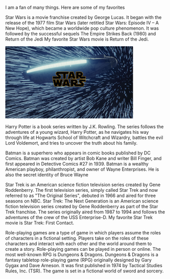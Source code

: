 I am a fan of many things. Here are some of my favorites


Star Wars is a movie franchise created by George Lucas. It began with the release of the 1977 film Star Wars (later retitled Star Wars: Episode IV – A New Hope), which became a worldwide pop culture phenomenon. It was followed by the successful sequels The Empire Strikes Back (1980) and Return of the Jedi
My favorite Star Wars movie is Return of the Jedi.

<img src="starWars.jpg" width="400">

Harry Potter is a book series written by J.K. Rowling. The series follows the adventures of a young wizard, Harry Potter, as he navigates his way through life at Hogwarts School of Witchcraft and Wizardry, battles the evil Lord Voldemort, and tries to uncover the truth about his family.

Batman is a superhero who appears in comic books published by DC Comics. Batman was created by artist Bob Kane and writer Bill Finger, and first appeared in Detective Comics #27 in 1939. Batman is a wealthy American playboy, philanthropist, and owner of Wayne Enterprises. He is also the secret identity of Bruce Wayne

Star Trek is an American science fiction television series created by Gene Roddenberry. The first television series, simply called Star Trek and now referred to as "The Original Series", debuted in 1966 and aired for three seasons on NBC.
Star Trek: The Next Generation is an American science fiction television series created by Gene Roddenberry as part of the Star Trek franchise. The series originally aired from 1987 to 1994 and follows the adventures of the crew of the USS Enterprise-D.
My favorite Star Trek movie is Star Trek: First Contact.

Role-playing games are a type of game in which players assume the roles of characters in a fictional setting. Players take on the roles of these characters and interact with each other and the world around them to create a story. Role-playing games can be played in person or online.
The most well-known RPG is Dungeons & Dragons.
Dungeons & Dragons is a fantasy tabletop role-playing game (RPG) originally designed by Gary Gygax and Dave Arneson. It was first published in 1974 by Tactical Studies Rules, Inc. (TSR). The game is set in a fictional world of sword and sorcery.
